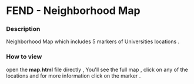 FEND - Neighborhood Map
===============================
### Description
Neighborhood Map which includes 5 markers of Universities locations .
### How to view
open the **map.html** file directly , You'll see the full map ,  click on any of the locations and for more information click on the marker .